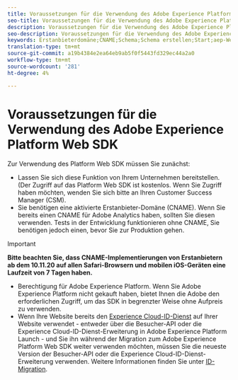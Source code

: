 ```yaml
---
title: Voraussetzungen für die Verwendung des Adobe Experience Platform Web SDK
seo-title: Voraussetzungen für die Verwendung des Adobe Experience Platform Web SDK
description: Voraussetzungen für die Verwendung des Adobe Experience Platform Web SDK
seo-description: Voraussetzungen für die Verwendung des Adobe Experience Platform Web SDK
keywords: Erstanbieterdomäne;CNAME;Schema;Schema erstellen;Start;aep-Web-SDK-Erweiterung;Erweiterung;Konfigurations-ID;Konfigurationstool;Datenelement;Datenelement erstellen;XDM-Objekt;sendEvent;Ereignis senden;
translation-type: tm+mt
source-git-commit: a19b4384e2ea64eb9ab5f0f5443fd329ec44a2a0
workflow-type: tm+mt
source-wordcount: '281'
ht-degree: 4%

---
```



# Voraussetzungen für die Verwendung des Adobe Experience Platform Web SDK

Zur Verwendung des Platform Web SDK müssen Sie zunächst:

- Lassen Sie sich diese Funktion von Ihrem Unternehmen bereitstellen. (Der Zugriff auf das Platform Web SDK ist kostenlos. Wenn Sie Zugriff haben möchten, wenden Sie sich bitte an Ihren Customer Success Manager (CSM).
- Sie benötigen eine aktivierte Erstanbieter-Domäne (CNAME). Wenn Sie bereits einen CNAME für Adobe Analytics haben, sollten Sie diesen verwenden. Tests in der Entwicklung funktionieren ohne CNAME, Sie benötigen jedoch einen, bevor Sie zur Produktion gehen.

>[!IMPORTANT]
>
>**Bitte beachten Sie, dass CNAME-Implementierungen von Erstanbietern ab dem 10.11.20 auf allen Safari-Browsern und mobilen iOS-Geräten eine Laufzeit von 7 Tagen haben.**

- Berechtigung für Adobe Experience Platform. Wenn Sie Adobe Experience Platform nicht gekauft haben, bietet Ihnen die Adobe den erforderlichen Zugriff, um das SDK in begrenzter Weise ohne Aufpreis zu verwenden.
- Wenn Ihre Website bereits den [Experience Cloud-ID-Dienst](https://experienceleague.adobe.com/docs/experience-platform/edge/identity/overview.html) auf Ihrer Website verwendet - entweder über die Besucher-API oder die Experience Cloud-ID-Dienst-Erweiterung in Adobe Experience Platform Launch - und Sie ihn während der Migration zum Adobe Experience Platform Web SDK weiter verwenden möchten, müssen Sie die neueste Version der Besucher-API oder die Experience Cloud-ID-Dienst-Erweiterung verwenden. Weitere Informationen finden Sie unter [ID-Migration](https://experienceleague.adobe.com/docs/experience-platform/edge/identity/overview.html?lang=en#identity).
